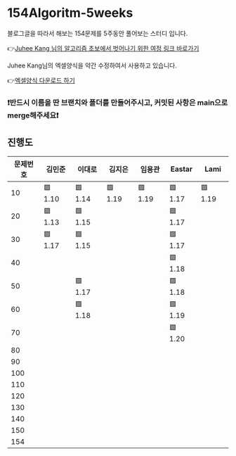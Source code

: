# 154Algoritm-5weeks

블로그글을 따라서 해보는 154문제를 5주동안 풀어보는 스터디 입니다.

👉[Juhee Kang 님의 알고리즘 초보에서 벗어나기 위한 여정 링크 바로가기](https://claudiajkang.medium.com/%EC%95%8C%EA%B3%A0%EB%A6%AC%EC%A6%98-%EC%B4%88%EB%B3%B4%EC%97%90%EC%84%9C-%EB%B2%97%EC%96%B4%EB%82%98%EA%B8%B0-%EC%9C%84%ED%95%9C-%EC%97%AC%EC%A0%95-1ffb6bdfec6b)

Juhee Kang님의 엑셀양식을 약간 수정하여서 사용하고 있습니다.

👉[엑셀양식 다운로드 하기](https://docs.google.com/spreadsheets/d/1Bx27IJulthhpM04qbtuL0aAkX8psi5D4/edit?usp=sharing&ouid=113010703494073260482&rtpof=true&sd=true)

### ❗️반드시 이름을 딴 브랜치와 폴더를 만들어주시고, 커밋된 사항은 main으로 merge해주세요❗️

## 진행도

| 문제번호 | 김민준  | 이대로  | 김지은  | 임용관  | Eastar  | Lami    |
| -------- | ------- | ------- | ------- | ------- | ------- | ------- |
| 10       | 🟩 1.10 | 🟩 1.14 | 🟩 1.19 | 🟩 1.19 | 🟩 1.17 | 🟩 1.19 |
| 20       | 🟩 1.13 | 🟩 1.15 |         |         | 🟩 1.17 |
| 30       | 🟩 1.17 | 🟩 1.15 |         |         | 🟩 1.17 |
| 40       |         |         |         |         | 🟩 1.18 |
| 50       |         | 🟩 1.17 |         |         | 🟩 1.18 |
| 60       |         | 🟩 1.18 |         |         | 🟩 1.19 |
| 70       |         |         |         |         | 🟩 1.20 |
| 80       |         |         |         |         |
| 90       |         |         |         |         |
| 100      |         |         |         |         |
| 110      |         |         |         |         |
| 120      |         |         |         |         |
| 130      |         |         |         |         |
| 140      |         |         |         |         |
| 150      |         |         |         |         |
| 154      |         |         |         |         |
